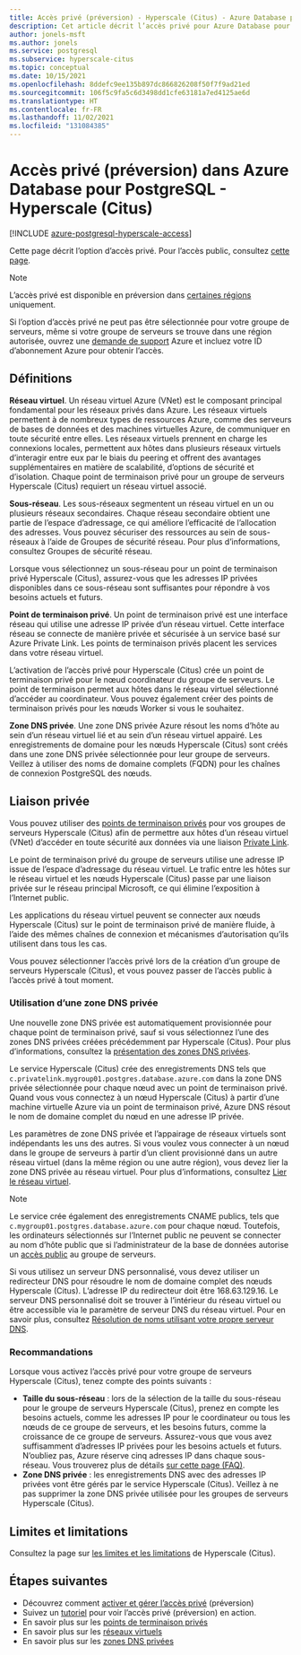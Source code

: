 ```yaml
---
title: Accès privé (préversion) - Hyperscale (Citus) - Azure Database pour PostgreSQL
description: Cet article décrit l’accès privé pour Azure Database pour PostgreSQL - Hyperscale (Citus).
author: jonels-msft
ms.author: jonels
ms.service: postgresql
ms.subservice: hyperscale-citus
ms.topic: conceptual
ms.date: 10/15/2021
ms.openlocfilehash: 8ddefc9ee135b897dc866826208f50f7f9ad21ed
ms.sourcegitcommit: 106f5c9fa5c6d3498dd1cfe63181a7ed4125ae6d
ms.translationtype: HT
ms.contentlocale: fr-FR
ms.lasthandoff: 11/02/2021
ms.locfileid: "131084385"
---
```

# <a name="private-access-preview-in-azure-database-for-postgresql---hyperscale-citus"></a>Accès privé (préversion) dans Azure Database pour PostgreSQL - Hyperscale (Citus)

[!INCLUDE [azure-postgresql-hyperscale-access](../../includes/azure-postgresql-hyperscale-access.md)]

Cette page décrit l’option d’accès privé. Pour l’accès public, consultez [cette page](concepts-hyperscale-firewall-rules.md).

> [!NOTE]
>
> L’accès privé est disponible en préversion dans [certaines régions](concepts-hyperscale-limits.md#regions) uniquement.
>
> Si l’option d’accès privé ne peut pas être sélectionnée pour votre groupe de serveurs, même si votre groupe de serveurs se trouve dans une région autorisée, ouvrez une [demande de support](https://portal.azure.com/#blade/Microsoft_Azure_Support/HelpAndSupportBlade/newsupportrequest) Azure et incluez votre ID d’abonnement Azure pour obtenir l’accès.

## <a name="definitions"></a>Définitions

**Réseau virtuel**. Un réseau virtuel Azure (VNet) est le composant principal fondamental pour les réseaux privés dans Azure. Les réseaux virtuels permettent à de nombreux types de ressources Azure, comme des serveurs de bases de données et des machines virtuelles Azure, de communiquer en toute sécurité entre elles. Les réseaux virtuels prennent en charge les connexions locales, permettent aux hôtes dans plusieurs réseaux virtuels d’interagir entre eux par le biais du peering et offrent des avantages supplémentaires en matière de scalabilité, d’options de sécurité et d’isolation. Chaque point de terminaison privé pour un groupe de serveurs Hyperscale (Citus) requiert un réseau virtuel associé.

**Sous-réseau**. Les sous-réseaux segmentent un réseau virtuel en un ou plusieurs réseaux secondaires.
Chaque réseau secondaire obtient une partie de l’espace d’adressage, ce qui améliore l’efficacité de l’allocation des adresses.  Vous pouvez sécuriser des ressources au sein de sous-réseaux à l’aide de Groupes de sécurité réseau. Pour plus d’informations, consultez Groupes de sécurité réseau.

Lorsque vous sélectionnez un sous-réseau pour un point de terminaison privé Hyperscale (Citus), assurez-vous que les adresses IP privées disponibles dans ce sous-réseau sont suffisantes pour répondre à vos besoins actuels et futurs.

**Point de terminaison privé**. Un point de terminaison privé est une interface réseau qui utilise une adresse IP privée d’un réseau virtuel. Cette interface réseau se connecte de manière privée et sécurisée à un service basé sur Azure Private Link. Les points de terminaison privés placent les services dans votre réseau virtuel.

L’activation de l’accès privé pour Hyperscale (Citus) crée un point de terminaison privé pour le nœud coordinateur du groupe de serveurs. Le point de terminaison permet aux hôtes dans le réseau virtuel sélectionné d’accéder au coordinateur. Vous pouvez également créer des points de terminaison privés pour les nœuds Worker si vous le souhaitez.

**Zone DNS privée**. Une zone DNS privée Azure résout les noms d’hôte au sein d’un réseau virtuel lié et au sein d’un réseau virtuel appairé. Les enregistrements de domaine pour les nœuds Hyperscale (Citus) sont créés dans une zone DNS privée sélectionnée pour leur groupe de serveurs.  Veillez à utiliser des noms de domaine complets (FQDN) pour les chaînes de connexion PostgreSQL des nœuds.

## <a name="private-link"></a>Liaison privée

Vous pouvez utiliser des [points de terminaison privés](../private-link/private-endpoint-overview.md) pour vos groupes de serveurs Hyperscale (Citus) afin de permettre aux hôtes d’un réseau virtuel (VNet) d’accéder en toute sécurité aux données via une liaison [Private Link](../private-link/private-link-overview.md).

Le point de terminaison privé du groupe de serveurs utilise une adresse IP issue de l’espace d’adressage du réseau virtuel. Le trafic entre les hôtes sur le réseau virtuel et les nœuds Hyperscale (Citus) passe par une liaison privée sur le réseau principal Microsoft, ce qui élimine l’exposition à l’Internet public.

Les applications du réseau virtuel peuvent se connecter aux nœuds Hyperscale (Citus) sur le point de terminaison privé de manière fluide, à l’aide des mêmes chaînes de connexion et mécanismes d’autorisation qu’ils utilisent dans tous les cas.

Vous pouvez sélectionner l’accès privé lors de la création d’un groupe de serveurs Hyperscale (Citus), et vous pouvez passer de l’accès public à l’accès privé à tout moment.

### <a name="using-a-private-dns-zone"></a>Utilisation d’une zone DNS privée

Une nouvelle zone DNS privée est automatiquement provisionnée pour chaque point de terminaison privé, sauf si vous sélectionnez l’une des zones DNS privées créées précédemment par Hyperscale (Citus). Pour plus d’informations, consultez la [présentation des zones DNS privées](../dns/private-dns-overview.md).

Le service Hyperscale (Citus) crée des enregistrements DNS tels que `c.privatelink.mygroup01.postgres.database.azure.com` dans la zone DNS privée sélectionnée pour chaque nœud avec un point de terminaison privé. Quand vous vous connectez à un nœud Hyperscale (Citus) à partir d’une machine virtuelle Azure via un point de terminaison privé, Azure DNS résout le nom de domaine complet du nœud en une adresse IP privée.

Les paramètres de zone DNS privée et l’appairage de réseaux virtuels sont indépendants les uns des autres. Si vous voulez vous connecter à un nœud dans le groupe de serveurs à partir d’un client provisionné dans un autre réseau virtuel (dans la même région ou une autre région), vous devez lier la zone DNS privée au réseau virtuel. Pour plus d’informations, consultez [Lier le réseau virtuel](../dns/private-dns-getstarted-portal.md#link-the-virtual-network).

> [!NOTE]
>
> Le service crée également des enregistrements CNAME publics, tels que `c.mygroup01.postgres.database.azure.com` pour chaque nœud. Toutefois, les ordinateurs sélectionnés sur l’Internet public ne peuvent se connecter au nom d’hôte public que si l’administrateur de la base de données autorise un [accès public](concepts-hyperscale-firewall-rules.md) au groupe de serveurs.

Si vous utilisez un serveur DNS personnalisé, vous devez utiliser un redirecteur DNS pour résoudre le nom de domaine complet des nœuds Hyperscale (Citus). L’adresse IP du redirecteur doit être 168.63.129.16. Le serveur DNS personnalisé doit se trouver à l’intérieur du réseau virtuel ou être accessible via le paramètre de serveur DNS du réseau virtuel. Pour en savoir plus, consultez [Résolution de noms utilisant votre propre serveur DNS](../virtual-network/virtual-networks-name-resolution-for-vms-and-role-instances.md#name-resolution-that-uses-your-own-dns-server).

### <a name="recommendations"></a>Recommandations

Lorsque vous activez l’accès privé pour votre groupe de serveurs Hyperscale (Citus), tenez compte des points suivants :

* **Taille du sous-réseau** : lors de la sélection de la taille du sous-réseau pour le groupe de serveurs Hyperscale (Citus), prenez en compte les besoins actuels, comme les adresses IP pour le coordinateur ou tous les nœuds de ce groupe de serveurs, et les besoins futurs, comme la croissance de ce groupe de serveurs. Assurez-vous que vous avez suffisamment d’adresses IP privées pour les besoins actuels et futurs. N’oubliez pas, Azure réserve cinq adresses IP dans chaque sous-réseau.
  Vous trouverez plus de détails [sur cette page (FAQ)](../virtual-network/virtual-networks-faq.md#configuration).
* **Zone DNS privée** : les enregistrements DNS avec des adresses IP privées vont être gérés par le service Hyperscale (Citus). Veillez à ne pas supprimer la zone DNS privée utilisée pour les groupes de serveurs Hyperscale (Citus).

## <a name="limits-and-limitations"></a>Limites et limitations

Consultez la page sur [les limites et les limitations](concepts-hyperscale-limits.md) de Hyperscale (Citus).

## <a name="next-steps"></a>Étapes suivantes

* Découvrez comment [activer et gérer l’accès privé](howto-hyperscale-private-access.md) (préversion)
* Suivez un [tutoriel](tutorial-hyperscale-private-access.md) pour voir l’accès privé (préversion) en action.
* En savoir plus sur les [points de terminaison privés](../private-link/private-endpoint-overview.md)
* En savoir plus sur les [réseaux virtuels](../virtual-network/concepts-and-best-practices.md)
* En savoir plus sur les [zones DNS privées](../dns/private-dns-overview.md)